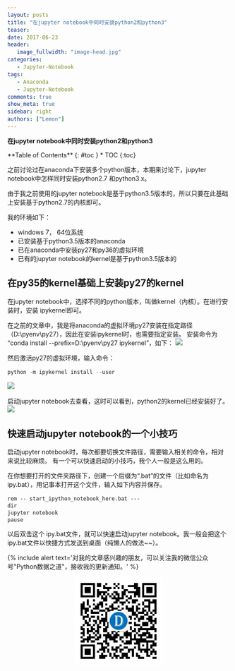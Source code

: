 ```yaml
---
layout: posts
title: "在jupyter notebook中同时安装python2和python3"
teaser:
date: 2017-06-23
header:
   image_fullwidth: "image-head.jpg"
categories:
   - Jupyter-Notebook
tags:
   - Anaconda
   - Jupyter-Notebook
comments: true
show_meta: true
sidebar: right
authors: ["Lemon"]
---
```


**在jupyter notebook中同时安装python2和python3**


<div class="panel radius" markdown="1">
**Table of Contents**
{: #toc }
*  TOC
{:toc}
</div>





之前讨论过在anaconda下安装多个python版本，本期来讨论下，jupyter notebook中怎样同时安装python2.7 和python3.x。

由于我之前使用的jupyter notebook是基于python3.5版本的，所以只要在此基础上安装基于python2.7的内核即可。

我的环境如下：
* windows 7， 64位系统
* 已安装基于python3.5版本的anaconda
* 已在anaconda中安装py27和py36的虚拟环境
* 已有的jupyter notebook的kernel是基于python3.5版本的

## 在py35的kernel基础上安装py27的kernel
在jupyter notebook中，选择不同的python版本，叫做kernel（内核）。在进行安装时，安装 ipykernel即可。

在之前的文章中，我是将anaconda的虚拟环境py27安装在指定路径（D:\pyenv\py27），因此在安装ipykernel时，也需要指定安装。
安装命令为 “conda install --prefix=D:\pyenv\py27 ipykernel”，如下：
![](http://oqb5ftrdh.bkt.clouddn.com/17-6-29/17825040.jpg)

然后激活py27的虚拟环境，输入命令：

```python
python -m ipykernel install --user
```
![](http://oqb5ftrdh.bkt.clouddn.com/17-6-29/11590887.jpg)

启动jupyter notebook去查看，这时可以看到，python2的kernel已经安装好了。
![](http://oqb5ftrdh.bkt.clouddn.com/17-6-29/37253866.jpg)


## 快速启动jupyter notebook的一个小技巧

启动jupyter notebook时，每次都要切换文件路径，需要输入相关的命令，相对来说比较麻烦。
有一个可以快速启动的小技巧，我个人一般是这么用的。

在你想要打开的文件夹路径下，创建一个后缀为“.bat”的文件（比如命名为 ipy.bat），用记事本打开这个文件，输入如下内容并保存。

```
rem -- start_ipython_notebook_here.bat ---
dir
jupyter notebook
pause

```

以后双击这个 ipy.bat文件，就可以快速启动jupyter notebook。我一般会把这个 ipy.bat文件以快捷方式发送到桌面（纯懒人的做法~~）。




{% include alert text='对我的文章感兴趣的朋友，可以关注我的微信公众号"Python数据之道"，接收我的更新通知。' %}

<div align="center"><img src="/images/qrcode.jpg" width="200"/></div>
